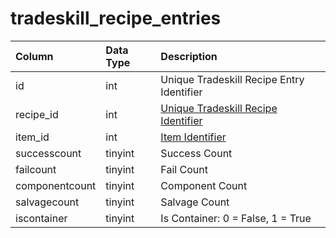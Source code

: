 # tradeskill\_recipe\_entries

| Column | Data Type | Description |
| :--- | :--- | :--- |
| id | int | Unique Tradeskill Recipe Entry Identifier |
| recipe\_id | int | [Unique Tradeskill Recipe Identifier](tradeskill_recipe.md) |
| item\_id | int | [Item Identifier](../../../schema/categories/items/items.md) |
| successcount | tinyint | Success Count |
| failcount | tinyint | Fail Count |
| componentcount | tinyint | Component Count |
| salvagecount | tinyint | Salvage Count |
| iscontainer | tinyint | Is Container: 0 = False, 1 = True |

